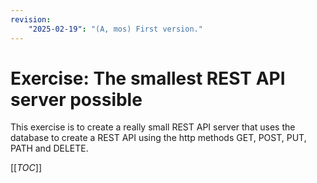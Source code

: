 ```yaml
---
revision: 
    "2025-02-19": "(A, mos) First version."
---
```

Exercise: The smallest REST API server possible
==============================

This exercise is to create a really small REST API server that uses the database to create a REST API using the http methods GET, POST, PUT, PATH and DELETE.

[[_TOC_]]


<!--
TODO

* 
-->



<!--
Video
-----------------------------

This is a recorded presentation, 18 minutes long (English), when Mikael goes through the content of this article.

[![2023-02-13 en](https://img.youtube.com/vi/wM1RPbxamC4/0.jpg)](https://www.youtube.com/watch?v=wM1RPbxamC4)
-->


